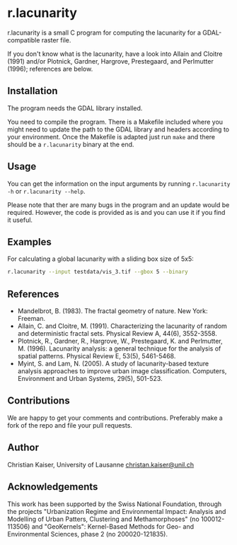 # r.lacunarity

r.lacunarity is a small C program for computing the lacunarity for a GDAL-compatible raster file.

If you don't know what is the lacunarity, have a look into Allain and Cloitre (1991) and/or Plotnick, Gardner, Hargrove, Prestegaard, and Perlmutter (1996); references are below.


## Installation

The program needs the GDAL library installed.

You need to compile the program. There is a Makefile included where you might need to update the path to the GDAL library and headers according to your environment. Once the Makefile is adapted just run `make` and there should be a `r.lacunarity` binary at the end.


## Usage

You can get the information on the input arguments by running `r.lacunarity -h` or `r.lacunarity --help`.

Please note that ther are many bugs in the program and an update would be required. However, the code is provided as is and you can use it if you find it useful.


## Examples

For calculating a global lacunarity with a sliding box size of 5x5:

```bash
r.lacunarity --input testdata/vis_3.tif --gbox 5 --binary
```

## References

- Mandelbrot, B. (1983). The fractal geometry of nature. New York: Freeman.
- Allain, C. and Cloitre, M. (1991). Characterizing the lacunarity of random and deterministic fractal sets. Physical Review A, 44(6), 3552-3558.
- Plotnick, R., Gardner, R., Hargrove, W., Prestegaard, K. and Perlmutter, M. (1996). Lacunarity analysis: a general technique for the analysis of spatial patterns. Physical Review E, 53(5), 5461-5468.
- Myint, S. and Lam, N. (2005). A study of lacunarity-based texture analysis approaches to improve urban image classification. Computers, Environment and Urban Systems, 29(5), 501-523.


## Contributions

We are happy to get your comments and contributions. Preferably make a fork of the repo and file your pull requests.


## Author

Christian Kaiser, University of Lausanne <christan.kaiser@unil.ch>


## Acknowledgements

This work has been supported by the Swiss National Foundation, through the projects "Urbanization Regime and Environmental Impact: Analysis and Modelling of Urban Patters, Clustering and Methamorphoses" (no 100012-113506) and  "GeoKernels": Kernel-Based Methods for Geo- and Environmental Sciences, phase 2 (no 200020-121835).
